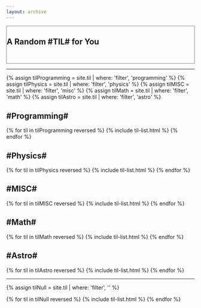 ```yaml
---
layout: archive
---
```




<div id="random_til" style="border:1px solid grey;padding-bottom:2em;">
<h2 class="til-subsection">A Random #TIL# for You</h2>
</div>






-----


<div class="tiles">
{% assign tilProgramming = site.til | where: 'filter', 'programming' %}
{% assign tilPhysics = site.til | where: 'filter', 'physics' %}
{% assign tilMISC = site.til | where: 'filter', 'misc' %}
{% assign tilMath = site.til | where: 'filter', 'math' %}
{% assign tilAstro = site.til | where: 'filter', 'astro' %}

<h2 class="til-subsection">#Programming#</h2>

{% for til in tilProgramming reversed %}
	   {% include til-list.html %}
{% endfor %}

<h2 class="til-subsection">#Physics#</h2>

{% for til in tilPhysics reversed %}
	   {% include til-list.html %}
{% endfor %}

<h2 class="til-subsection">#MISC#</h2>

{% for til in tilMISC reversed %}
	   {% include til-list.html %}
{% endfor %}

<h2 class="til-subsection">#Math#</h2>

{% for til in tilMath reversed %}
	   {% include til-list.html %}
{% endfor %}

<h2 class="til-subsection">#Astro#</h2>

{% for til in tilAstro reversed %}
	   {% include til-list.html %}
{% endfor %}



</div><!-- /.tiles -->

<hr>


<div class="tiles">

{% assign tilNull = site.til | where: 'filter', '' %}

{% for til in tilNull reversed %}
	   {% include til-list.html %}
{% endfor %}

</div><!-- /.tiles -->
